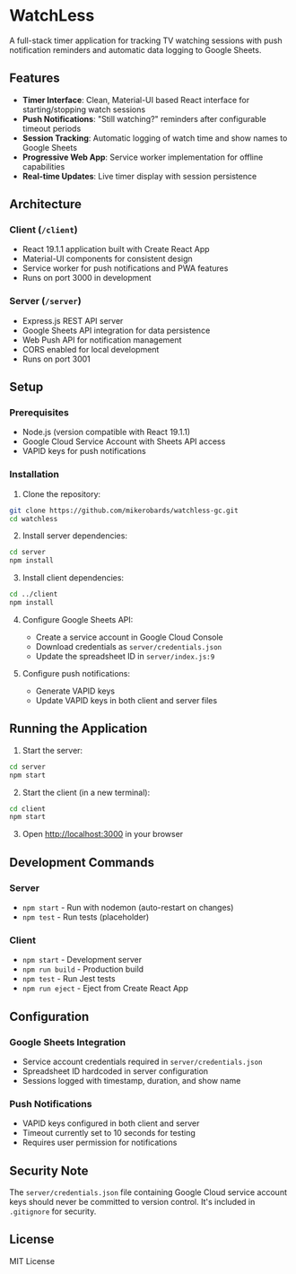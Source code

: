 # WatchLess

A full-stack timer application for tracking TV watching sessions with push notification reminders and automatic data logging to Google Sheets.

## Features

- **Timer Interface**: Clean, Material-UI based React interface for starting/stopping watch sessions
- **Push Notifications**: "Still watching?" reminders after configurable timeout periods
- **Session Tracking**: Automatic logging of watch time and show names to Google Sheets
- **Progressive Web App**: Service worker implementation for offline capabilities
- **Real-time Updates**: Live timer display with session persistence

## Architecture

### Client (`/client`)
- React 19.1.1 application built with Create React App
- Material-UI components for consistent design
- Service worker for push notifications and PWA features
- Runs on port 3000 in development

### Server (`/server`) 
- Express.js REST API server
- Google Sheets API integration for data persistence
- Web Push API for notification management
- CORS enabled for local development
- Runs on port 3001

## Setup

### Prerequisites
- Node.js (version compatible with React 19.1.1)
- Google Cloud Service Account with Sheets API access
- VAPID keys for push notifications

### Installation

1. Clone the repository:
```bash
git clone https://github.com/mikerobards/watchless-gc.git
cd watchless
```

2. Install server dependencies:
```bash
cd server
npm install
```

3. Install client dependencies:
```bash
cd ../client
npm install
```

4. Configure Google Sheets API:
   - Create a service account in Google Cloud Console
   - Download credentials as `server/credentials.json`
   - Update the spreadsheet ID in `server/index.js:9`

5. Configure push notifications:
   - Generate VAPID keys
   - Update VAPID keys in both client and server files

## Running the Application

1. Start the server:
```bash
cd server
npm start
```

2. Start the client (in a new terminal):
```bash
cd client
npm start
```

3. Open [http://localhost:3000](http://localhost:3000) in your browser

## Development Commands

### Server
- `npm start` - Run with nodemon (auto-restart on changes)
- `npm test` - Run tests (placeholder)

### Client
- `npm start` - Development server
- `npm run build` - Production build
- `npm test` - Run Jest tests
- `npm run eject` - Eject from Create React App

## Configuration

### Google Sheets Integration
- Service account credentials required in `server/credentials.json`
- Spreadsheet ID hardcoded in server configuration
- Sessions logged with timestamp, duration, and show name

### Push Notifications
- VAPID keys configured in both client and server
- Timeout currently set to 10 seconds for testing
- Requires user permission for notifications

## Security Note

The `server/credentials.json` file containing Google Cloud service account keys should never be committed to version control. It's included in `.gitignore` for security.

## License

MIT License